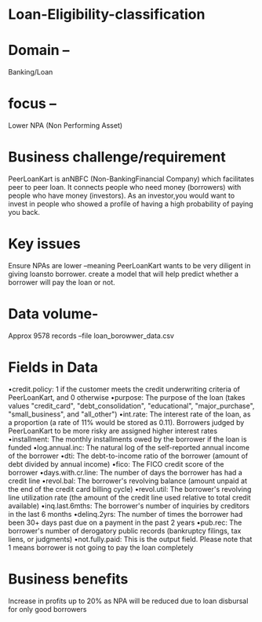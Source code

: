 # Loan-Eligibility-classification

# Domain –
Banking/Loan
# focus –
Lower NPA (Non Performing Asset)

# Business challenge/requirement
PeerLoanKart is anNBFC (Non-BankingFinancial Company) which facilitates peer to peer loan. It connects people who need money (borrowers) with people who have money (investors). As an investor,you would want to invest in people who showed a profile of having a high probability of paying you back. 



# Key issues
Ensure NPAs are lower –meaning PeerLoanKart wants to be very diligent in giving loansto borrower. create a model that will help predict whether a borrower will pay the loan or not. 


# Data volume- 
Approx 9578 records –file loan_borowwer_data.csv 

# Fields in Data

•credit.policy: 1 if the customer meets the credit underwriting criteria of PeerLoanKart, and 0 otherwise
•purpose: The purpose of the loan (takes values "credit_card", "debt_consolidation", "educational", "major_purchase", "small_business", and "all_other")
•int.rate: The interest rate of the loan, as a proportion (a rate of 11% would be stored as 0.11). Borrowers judged by PeerLoanKart to be more risky are assigned higher interest rates
•installment: The monthly installments owed by the borrower if the loan is funded
•log.annual.inc: The natural log of the self-reported annual income of the borrower
•dti: The debt-to-income ratio of the borrower (amount of debt divided by annual income)
•fico: The FICO credit score of the borrower
•days.with.cr.line: The number of days the borrower has had a credit line
•revol.bal: The borrower's revolving balance (amount unpaid at the end of the credit card billing cycle)
•revol.util: The borrower's revolving line utilization rate (the amount of the credit line used relative to total credit available)
•inq.last.6mths: The borrower's number of inquiries by creditors in the last 6 months
•delinq.2yrs: The number of times the borrower had been 30+ days past due on a payment in the past 2 years
•pub.rec: The borrower's number of derogatory public records (bankruptcy filings, tax liens, or judgments)
•not.fully.paid: This is the output field. 
Please note that 1 means borrower is not going to pay the loan completely

# Business benefits 
Increase in profits up to 20% as NPA will be reduced due to loan disbursal for only good borrowers

